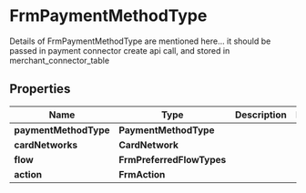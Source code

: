 

# FrmPaymentMethodType

Details of FrmPaymentMethodType are mentioned here... it should be passed in payment connector create api call, and stored in merchant_connector_table

## Properties

| Name | Type | Description | Notes |
|------------ | ------------- | ------------- | -------------|
|**paymentMethodType** | **PaymentMethodType** |  |  |
|**cardNetworks** | **CardNetwork** |  |  |
|**flow** | **FrmPreferredFlowTypes** |  |  |
|**action** | **FrmAction** |  |  |



